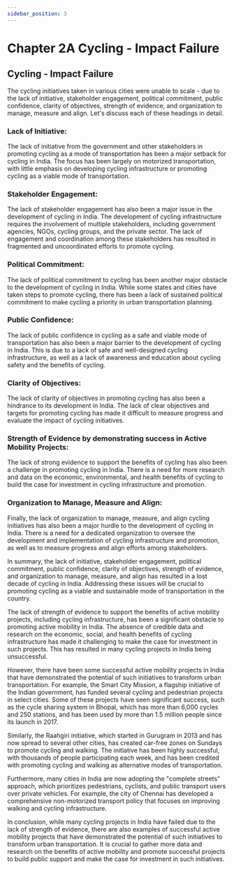 ```yaml
---
sidebar_position: 3
---
```


# Chapter 2A  Cycling - Impact Failure
 

## Cycling - Impact Failure

The cycling initiatives taken in various cities were unable to scale -  due to the lack of initiative, stakeholder engagement, political commitment, public confidence, clarity of objectives, strength of evidence, and organization to manage, measure and align. Let's discuss each of these headings in detail.

### Lack of Initiative: 
The lack of initiative from the government and other stakeholders in promoting cycling as a mode of transportation has been a major setback for cycling in India. The focus has been largely on motorized transportation, with little emphasis on developing cycling infrastructure or promoting cycling as a viable mode of transportation.

### Stakeholder Engagement: 
The lack of stakeholder engagement has also been a major issue in the development of cycling in India. The development of cycling infrastructure requires the involvement of multiple stakeholders, including government agencies, NGOs, cycling groups, and the private sector. The lack of engagement and coordination among these stakeholders has resulted in fragmented and uncoordinated efforts to promote cycling.

### Political Commitment: 
The lack of political commitment to cycling has been another major obstacle to the development of cycling in India. While some states and cities have taken steps to promote cycling, there has been a lack of sustained political commitment to make cycling a priority in urban transportation planning.

###  Public Confidence:
 The lack of public confidence in cycling as a safe and viable mode of transportation has also been a major barrier to the development of cycling in India. This is due to a lack of safe and well-designed cycling infrastructure, as well as a lack of awareness and education about cycling safety and the benefits of cycling.

### Clarity of Objectives: 
The lack of clarity of objectives in promoting cycling has also been a hindrance to its development in India. The lack of clear objectives and targets for promoting cycling has made it difficult to measure progress and evaluate the impact of cycling initiatives.

### Strength of Evidence by demonstrating success in Active Mobility Projects:
 The lack of strong evidence to support the benefits of cycling has also been a challenge in promoting cycling in India. There is a need for more research and data on the economic, environmental, and health benefits of cycling to build the case for investment in cycling infrastructure and promotion.

### Organization to Manage, Measure and Align: 
Finally, the lack of organization to manage, measure, and align cycling initiatives has also been a major hurdle to the development of cycling in India. There is a need for a dedicated organization to oversee the development and implementation of cycling infrastructure and promotion, as well as to measure progress and align efforts among stakeholders.

In summary, the lack of initiative, stakeholder engagement, political commitment, public confidence, clarity of objectives, strength of evidence, and organization to manage, measure, and align has resulted in a lost decade of cycling in India. Addressing these issues will be crucial to promoting cycling as a viable and sustainable mode of transportation in the country.


The lack of strength of evidence to support the benefits of active mobility projects, including cycling infrastructure, has been a significant obstacle to promoting active mobility in India. The absence of credible data and research on the economic, social, and health benefits of cycling infrastructure has made it challenging to make the case for investment in such projects. This has resulted in many cycling projects in India being unsuccessful.

However, there have been some successful active mobility projects in India that have demonstrated the potential of such initiatives to transform urban transportation. For example, the Smart City Mission, a flagship initiative of the Indian government, has funded several cycling and pedestrian projects in select cities. Some of these projects have seen significant success, such as the cycle sharing system in Bhopal, which has more than 6,000 cycles and 250 stations, and has been used by more than 1.5 million people since its launch in 2017.

Similarly, the Raahgiri initiative, which started in Gurugram in 2013 and has now spread to several other cities, has created car-free zones on Sundays to promote cycling and walking. The initiative has been highly successful, with thousands of people participating each week, and has been credited with promoting cycling and walking as alternative modes of transportation.

Furthermore, many cities in India are now adopting the "complete streets" approach, which prioritizes pedestrians, cyclists, and public transport users over private vehicles. For example, the city of Chennai has developed a comprehensive non-motorized transport policy that focuses on improving walking and cycling infrastructure.

In conclusion, while many cycling projects in India have failed due to the lack of strength of evidence, there are also examples of successful active mobility projects that have demonstrated the potential of such initiatives to transform urban transportation. It is crucial to gather more data and research on the benefits of active mobility and promote successful projects to build public support and make the case for investment in such initiatives.



